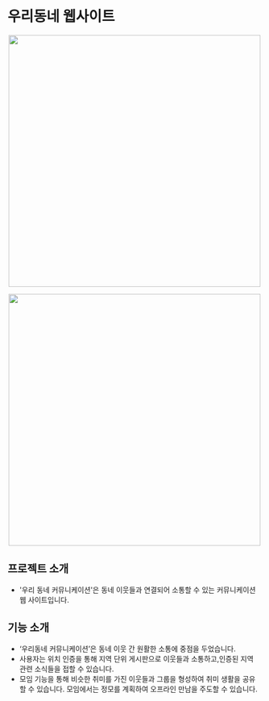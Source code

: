 # 우리동네 웹사이트

<p align="center">
  <img src="https://github.com/cyan-kio/woori-dongne/assets/85236336/3a103442-a206-44e6-927a-d30f57b320d3" width="500">
</p>

<p align="center">
  <img src="https://github.com/cyan-kio/woori-dongne/assets/85236336/097db8a9-82d9-4347-8f82-3e1fedace34f" width="500">
</p>

## 프로젝트 소개
- '우리 동네 커뮤니케이션'은 동네 이웃들과 연결되어 소통할 수 있는 커뮤니케이션 웹 사이트입니다.

## 기능 소개
- ‘우리동네 커뮤니케이션’은 동네 이웃 간 원활한 소통에 중점을 두었습니다.<br>
- 사용자는 위치 인증을 통해 지역 단위 게시판으로 이웃들과 소통하고,인증된 지역 관련 소식들을 접할 수 있습니다.<br>
- 모임 기능을 통해 비슷한 취미를 가진 이웃들과 그룹을 형성하여 취미 생활을 공유할 수 있습니다. 모임에서는 정모를 계획하여 오프라인 만남을 주도할 수 있습니다.
